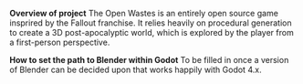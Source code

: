 
**Overview of project**
The Open Wastes is an entirely open source game insprired by the Fallout franchise. It relies heavily on procedural generation to create a 3D post-apocalyptic world, which is explored by the player from a first-person perspective.

**How to set the path to Blender within Godot**
To be filled in once a version of Blender can be decided upon that works happily with Godot 4.x.


